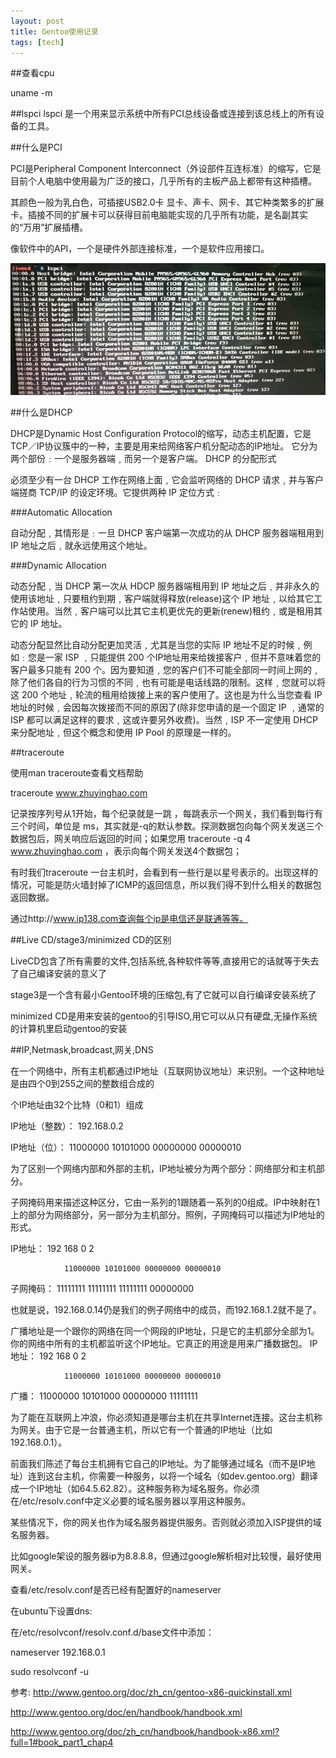 ```yaml
---
layout: post
title: Gentoo使用记录 
tags: [tech]
---
```


##查看cpu

uname -m

##lspci
lspci 是一个用来显示系统中所有PCI总线设备或连接到该总线上的所有设备的工具。 

##什么是PCI

PCI是Peripheral Component Interconnect（外设部件互连标准）的缩写，它是目前个人电脑中使用最为广泛的接口，几乎所有的主板产品上都带有这种插槽。

其颜色一般为乳白色，可插接USB2.0卡 显卡、声卡、网卡、其它种类繁多的扩展卡。插接不同的扩展卡可以获得目前电脑能实现的几乎所有功能，是名副其实的“万用”扩展插槽。

像软件中的API，一个是硬件外部连接标准，一个是软件应用接口。

![lspci](/images/lspci.jpg)
	


##什么是DHCP

DHCP是Dynamic Host Configuration Protocol的缩写，动态主机配置，它是TCP／IP协议簇中的一种，主要是用来给网络客户机分配动态的IP地址。
它分为两个部份﹕一个是服务器端﹐而另一个是客户端。
DHCP 的分配形式

必须至少有一台 DHCP 工作在网络上面﹐它会监听网络的 DHCP 请求﹐并与客户端搓商 TCP/IP 的设定环境。它提供两种 IP 定位方式﹕

###Automatic Allocation

自动分配﹐其情形是﹕一旦 DHCP 客户端第一次成功的从 DHCP 服务器端租用到 IP 地址之后﹐就永远使用这个地址。


###Dynamic Allocation

动态分配﹐当 DHCP 第一次从 HDCP 服务器端租用到 IP 地址之后﹐并非永久的使用该地址﹐只要租约到期﹐客户端就得释放(release)这个 IP 地址﹐以给其它工作站使用。当然﹐客户端可以比其它主机更优先的更新(renew)租约﹐或是租用其它的 IP 地址。

动态分配显然比自动分配更加灵活﹐尤其是当您的实际 IP 地址不足的时候﹐例如﹕您是一家 ISP ﹐只能提供 200 个IP地址用来给拨接客户﹐但并不意味着您的客户最多只能有 200 个。因为要知道﹐您的客户们不可能全部同一时间上网的﹐除了他们各自的行为习惯的不同﹐也有可能是电话线路的限制。这样﹐您就可以将这 200 个地址﹐轮流的租用给拨接上来的客户使用了。这也是为什么当您查看 IP 地址的时候﹐会因每次拨接而不同的原因了(除非您申请的是一个固定 IP ﹐通常的 ISP 都可以满足这样的要求﹐这或许要另外收费)。当然﹐ISP 不一定使用 DHCP 来分配地址﹐但这个概念和使用 IP Pool 的原理是一样的。

##traceroute

使用man traceroute查看文档帮助

traceroute www.zhuyinghao.com

记录按序列号从1开始，每个纪录就是一跳 ，每跳表示一个网关，我们看到每行有三个时间，单位是 ms，其实就是-q的默认参数。探测数据包向每个网关发送三个数据包后，网关响应后返回的时间；如果您用 traceroute -q 4 www.zhuyinghao.com ，表示向每个网关发送4个数据包；

有时我们traceroute 一台主机时，会看到有一些行是以星号表示的。出现这样的情况，可能是防火墙封掉了ICMP的返回信息，所以我们得不到什么相关的数据包返回数据。

通过http://www.ip138.com查询每个ip是电信还是联通等等。

##Live CD/stage3/minimized CD的区别


LiveCD包含了所有需要的文件,包括系统,各种软件等等,直接用它的话就等于失去了自己编译安装的意义了

stage3是一个含有最小Gentoo环境的压缩包,有了它就可以自行编译安装系统了

minimized CD是用来安装的gentoo的引导ISO,用它可以从只有硬盘,无操作系统的计算机里启动gentoo的安装

##IP,Netmask,broadcast,网关,DNS

在一个网络中，所有主机都通过IP地址（互联网协议地址）来识别。一个这种地址是由四个0到255之间的整数组合成的

个IP地址由32个比特（0和1）组成

IP地址（整数）：   192.168.0.2

IP地址（位）：     11000000 10101000 00000000 00000010

为了区别一个网络内部和外部的主机，IP地址被分为两个部分：网络部分和主机部分。

子网掩码用来描述这种区分，它由一系列的1跟随着一系列的0组成。IP中映射在1上的部分为网络部分，另一部分为主机部分。照例，子网掩码可以描述为IP地址的形式。

IP地址：        192      168      0         2

				11000000 10101000 00000000 00000010

子网掩码：		11111111 11111111 11111111 00000000

也就是说，192.168.0.14仍是我们的例子网络中的成员，而192.168.1.2就不是了。 


广播地址是一个跟你的网络在同一个网段的IP地址，只是它的主机部分全部为1。你的网络中所有的主机都监听这个IP地址。它真正的用途是用来广播数据包。 
IP地址：		192      168      0         2

				11000000 10101000 00000000 00000010

广播：			11000000 10101000 00000000 11111111

为了能在互联网上冲浪，你必须知道是哪台主机在共享Internet连接。这台主机称为网关。由于它是一台普通主机，所以它有一个普通的IP地址（比如192.168.0.1）。 

前面我们陈述了每台主机拥有它自己的IP地址。为了能够通过域名（而不是IP地址）连到这台主机，你需要一种服务，以将一个域名（如dev.gentoo.org）翻译成一个IP地址（如64.5.62.82）。这种服务称为域名服务。你必须在/etc/resolv.conf中定义必要的域名服务器以享用这种服务。

某些情况下，你的网关也作为域名服务器提供服务。否则就必须加入ISP提供的域名服务器。 


比如google架设的服务器ip为8.8.8.8，但通过google解析相对比较慢，最好使用网关。

查看/etc/resolv.conf是否已经有配置好的nameserver

在ubuntu下设置dns:

在/etc/resolvconf/resolv.conf.d/base文件中添加：

nameserver 192.168.0.1

sudo resolvconf -u




参考:
<http://www.gentoo.org/doc/zh_cn/gentoo-x86-quickinstall.xml>

<http://www.gentoo.org/doc/en/handbook/handbook.xml>

<http://www.gentoo.org/doc/zh_cn/handbook/handbook-x86.xml?full=1#book_part1_chap4>
